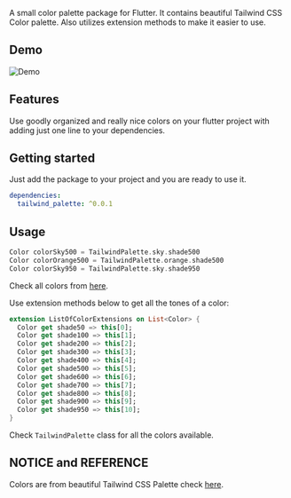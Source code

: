 <!--
This README describes the package. If you publish this package to pub.dev,
this README's contents appear on the landing page for your package.

For information about how to write a good package README, see the guide for
[writing package pages](https://dart.dev/guides/libraries/writing-package-pages).

For general information about developing packages, see the Dart guide for
[creating packages](https://dart.dev/guides/libraries/create-library-packages)
and the Flutter guide for
[developing packages and plugins](https://flutter.dev/developing-packages).
-->

A small color palette package for Flutter. It contains beautiful Tailwind CSS Color palette. Also utilizes extension methods to make it easier to use.

## Demo

![Demo](https://github.com/codewithmustafa/fl_tailwindcss_colors/raw/main/demo/demo.gif)

## Features

Use goodly organized and really nice colors on your flutter project with adding just one line to your dependencies.

## Getting started

Just add the package to your project and you are ready to use it.

```yaml
dependencies:
  tailwind_palette: ^0.0.1
```

## Usage

```dart
Color colorSky500 = TailwindPalette.sky.shade500
Color colorOrange500 = TailwindPalette.orange.shade500
Color colorSky950 = TailwindPalette.sky.shade950
```

Check all colors from [here](https://tailwindcss.com/docs/customizing-colors). <br />

Use extension methods below to get all the tones of a color:

```dart
extension ListOfColorExtensions on List<Color> {
  Color get shade50 => this[0];
  Color get shade100 => this[1];
  Color get shade200 => this[2];
  Color get shade300 => this[3];
  Color get shade400 => this[4];
  Color get shade500 => this[5];
  Color get shade600 => this[6];
  Color get shade700 => this[7];
  Color get shade800 => this[8];
  Color get shade900 => this[9];
  Color get shade950 => this[10];
}
```

Check `TailwindPalette` class for all the colors available.

## NOTICE and REFERENCE

Colors are from beautiful Tailwind CSS Palette check [here](https://tailwindcss.com/docs/customizing-colors). <br />
